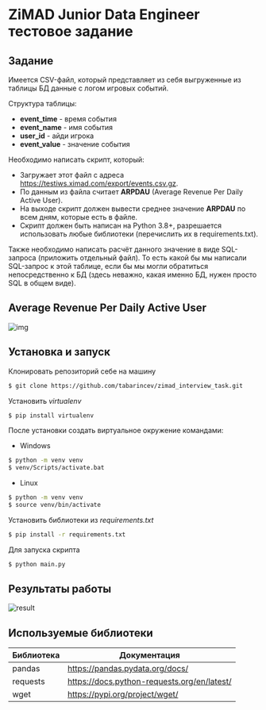 # ZiMAD Junior Data Engineer тестовое задание

## Задание 


Имеется CSV-файл, который представляет из себя выгруженные из таблицы БД данные с логом игровых событий.

Структура таблицы:
- **event_time** - время события
- **event_name** - имя события
- **user_id** - айди игрока
- **event_value** - значение события

Необходимо написать скрипт, который:
- Загружает этот файл с адреса https://testiws.ximad.com/export/events.csv.gz.
- По данным из файла считает **ARPDAU** (Average Revenue Per Daily Active User).
- На выходе скрипт должен вывести среднее значение **ARPDAU** по всем дням, которые есть в файле.
- Скрипт должен быть написан на Python 3.8+, разрешается использовать любые библиотеки (перечислить их в requirements.txt).

Также необходимо написать расчёт данного значение в виде SQL-запроса (приложить отдельный файл). То есть какой бы мы написали SQL-запрос к этой таблице, если бы мы могли обратиться непосредственно к БД (здесь неважно, какая именно БД, нужен просто SQL в общем виде).
## Average Revenue Per Daily Active User
![img](https://i.imgur.com/N1Ab1dO.jpg)
## Установка и запуск
Клонировать репозиторий себе на машину
```sh
$ git clone https://github.com/tabarincev/zimad_interview_task.git
```
Установить *virtualenv*
```sh
$ pip install virtualenv
```
После установки создать виртуальное окружение командами:
- Windows
```sh
$ python -m venv venv
$ venv/Scripts/activate.bat
```
- Linux
```sh
$ python -m venv venv
$ source venv/bin/activate
```
Установить библиотеки из *requirements.txt*
```sh
$ pip install -r requirements.txt
```
Для запуска скрипта
```sh
$ python main.py
```
## Результаты работы 

![result](https://i.imgur.com/5vxDoRp.jpg)


## Используемые библиотеки
 
 
| Библиотека | Документация |
| ------ | ------ |
| pandas | https://pandas.pydata.org/docs/ |
| requests | https://docs.python-requests.org/en/latest/ |
| wget | https://pypi.org/project/wget/|
